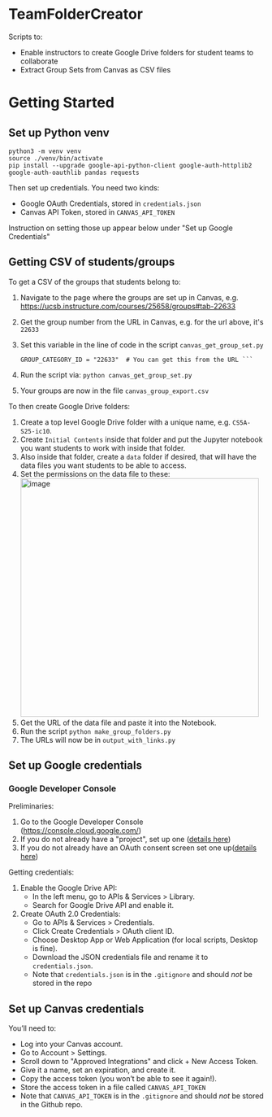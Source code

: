 # TeamFolderCreator

Scripts to:
* Enable instructors to create Google Drive folders for student teams to collaborate
* Extract Group Sets from Canvas as CSV files


# Getting Started

## Set up Python venv

```
python3 -m venv venv
source ./venv/bin/activate
pip install --upgrade google-api-python-client google-auth-httplib2 google-auth-oauthlib pandas requests
```

Then set up credentials.  You need two kinds:
* Google OAuth Credentials, stored in `credentials.json`
* Canvas API Token, stored in `CANVAS_API_TOKEN`

Instruction on setting those up appear below under "Set up Google Credentials"

## Getting CSV of students/groups

To get a CSV of the groups that students belong to:

1. Navigate to the page where the groups are set up in Canvas, e.g. <https://ucsb.instructure.com/courses/25658/groups#tab-22633>
2. Get the group number from the URL in Canvas, e.g. for the url above, it's `22633`
3. Set this variable in the line of code in the script `canvas_get_group_set.py`

   ```
   GROUP_CATEGORY_ID = "22633"  # You can get this from the URL ```
4. Run the script via: `python canvas_get_group_set.py`
5. Your groups are now in the file `canvas_group_export.csv`

To then create Google Drive folders:

1. Create a top level Google Drive folder with a unique name, e.g. `CS5A-S25-ic10`.  
2. Create `Initial Contents` inside that folder and put the Jupyter notebook you want students to work with inside that folder.
3. Also inside that folder, create a `data` folder if desired, that will have the data files you want students to be able to access.
4. Set the permissions on the data file to these:
   <img width="469" alt="image" src="https://github.com/user-attachments/assets/aa662e12-6495-43a6-8524-8b4b6fa9ce3f" />
5. Get the URL of the data file and paste it into the Notebook.
6. Run the script `python make_group_folders.py`
7. The URLs will now be in `output_with_links.py`





## Set up Google credentials

### Google Developer Console

Preliminaries:

1. Go to the Google Developer Console (<https://console.cloud.google.com/>)
1. If you do not already have a "project", set up one  ([details here](https://ucsb-cs156.github.io/topics/oauth/google_create_developer_project.html)) 
1. If you do not already have an OAuth consent screen set one up([details here](https://ucsb-cs156.github.io/topics/oauth/google_oauth_consent_screen.html))

Getting credentials:

1. Enable the Google Drive API:
    * In the left menu, go to APIs & Services > Library.
    * Search for Google Drive API and enable it.
2. Create OAuth 2.0 Credentials:
    * Go to APIs & Services > Credentials.
    * Click Create Credentials > OAuth client ID.
    * Choose Desktop App or Web Application (for local scripts, Desktop is fine).
    * Download the JSON credentials file and rename it to `credentials.json`.
    * Note that `credentials.json` is in the `.gitignore` and should *not* be stored in the repo

## Set up Canvas credentials

You’ll need to:
* Log into your Canvas account.
* Go to Account > Settings.
* Scroll down to "Approved Integrations" and click + New Access Token.
* Give it a name, set an expiration, and create it.
* Copy the access token (you won’t be able to see it again!).
* Store the access token in a file called `CANVAS_API_TOKEN`
* Note that `CANVAS_API_TOKEN` is in the `.gitignore` and should *not* be stored in the Github repo.


